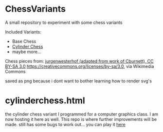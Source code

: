 # ChessVariants
A small repository to experiment with some chess variants

Included Variants:
- Base Chess
- [Cylinder Chess](https://en.wikipedia.org/wiki/Cylinder_chess)
- maybe more...



Chess pieces from: [jurgenwesterhof (adapted from work of Cburnett), CC BY-SA 3.0](https://commons.wikimedia.org/wiki/File:Chess_Pieces_Sprite.svg) <https://creativecommons.org/licenses/by-sa/3.0>, via Wikimedia Commons

saved as png because i dont want to bother learning how to render svg's

# cylinderchess.html
the cylinder chess variant I programmed for a computer graphics class.
I am now hosting it here as well. This repo is where further improvements will be made.
still has some bugs to work out...
you can play it [here](https://shadowfire-ew.github.io/ChessVariants/CylinderChessJS/cylinderchess.html)